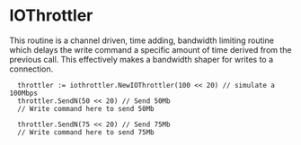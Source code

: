 # IOThrottler

This routine is a channel driven, time adding, bandwidth limiting routine which
delays the write command a specific amount of time derived from the previous
call.  This effectively makes a bandwidth shaper for writes to a connection.

```golang
  throttler := iothrottler.NewIOThrottler(100 << 20) // simulate a 100Mbps
  throttler.SendN(50 << 20) // Send 50Mb
  // Write command here to send 50Mb

  throttler.SendN(75 << 20) // Send 75Mb
  // Write command here to send 75Mb
```
